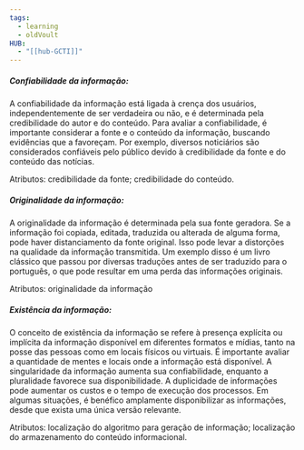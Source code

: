```yaml
---
tags:
  - learning
  - oldVoult
HUB:
  - "[[hub-GCTI]]"
---
```

##### Confiabilidade da informação: 

A confiabilidade da informação está ligada à crença dos usuários, independentemente de ser verdadeira ou não, e é determinada pela credibilidade do autor e do conteúdo. Para avaliar a confiabilidade, é importante considerar a fonte e o conteúdo da informação, buscando evidências que a favoreçam. Por exemplo, diversos noticiários são considerados confiáveis pelo público devido à credibilidade da fonte e do conteúdo das notícias.


 Atributos: credibilidade da fonte; credibilidade do conteúdo.


##### Originalidade da informação: 

A originalidade da informação é determinada pela sua fonte geradora. Se a informação foi copiada, editada, traduzida ou alterada de alguma forma, pode haver distanciamento da fonte original. Isso pode levar a distorções na qualidade da informação transmitida. Um exemplo disso é um livro clássico que passou por diversas traduções antes de ser traduzido para o português, o que pode resultar em uma perda das informações originais.

Atributos: originalidade da informação

#####  Existência da informação: 

O conceito de existência da informação se refere à presença explícita ou implícita da informação disponível em diferentes formatos e mídias, tanto na posse das pessoas como em locais físicos ou virtuais. É importante avaliar a quantidade de mentes e locais onde a informação está disponível. A singularidade da informação aumenta sua confiabilidade, enquanto a pluralidade favorece sua disponibilidade. A duplicidade de informações pode aumentar os custos e o tempo de execução dos processos. Em algumas situações, é benéfico amplamente disponibilizar as informações, desde que exista uma única versão relevante.

Atributos: localização do algoritmo para geração de informação; localização do armazenamento do conteúdo informacional.